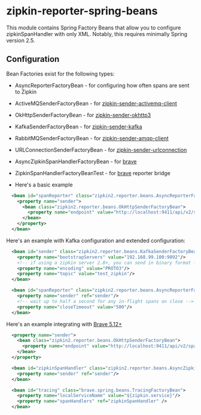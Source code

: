 # zipkin-reporter-spring-beans
This module contains Spring Factory Beans that allow you to configure
zipkinSpanHandler with only XML. Notably, this requires minimally Spring version 2.5.

## Configuration
Bean Factories exist for the following types:
* AsyncReporterFactoryBean - for configuring how often spans are sent to Zipkin
* ActiveMQSenderFactoryBean - for [zipkin-sender-activemq-client](../activemq-client)
* OkHttpSenderFactoryBean - for [zipkin-sender-okhttp3](../okhttp3)
* KafkaSenderFactoryBean - for [zipkin-sender-kafka](../kafka)
* RabbitMQSenderFactoryBean - for [zipkin-sender-amqp-client](../amqp-client)
* URLConnectionSenderFactoryBean - for [zipkin-sender-urlconnection](../urlconnection)
* AsyncZipkinSpanHandlerFactoryBean - for [brave](https://github.com/openzipkin/brave)
* ZipkinSpanHandlerFactoryBeanTest - for [brave](https://github.com/openzipkin/brave) reporter bridge

* Here's a basic example
```xml
  <bean id="spanReporter" class="zipkin2.reporter.beans.AsyncReporterFactoryBean">
    <property name="sender">
      <bean class="zipkin2.reporter.beans.OkHttpSenderFactoryBean">
        <property name="endpoint" value="http://localhost:9411/api/v2/spans"/>
      </bean>
    </property>
  </bean>
```

Here's an example with Kafka configuration and extended configuration:
```xml
  <bean id="sender" class="zipkin2.reporter.beans.KafkaSenderFactoryBean">
    <property name="bootstrapServers" value="192.168.99.100:9092"/>
    <!-- if using a zipkin server 2.8+, you can send in binary format -->
    <property name="encoding" value="PROTO3"/>
    <property name="topic" value="test_zipkin"/>
  </bean>

  <bean id="spanReporter" class="zipkin2.reporter.beans.AsyncReporterFactoryBean">
    <property name="sender" ref="sender"/>
    <!-- wait up to half a second for any in-flight spans on close -->
    <property name="closeTimeout" value="500"/>
  </bean>
```

Here's an example integrating with [Brave 5.12+](https://github.com/openzipkin/brave/tree/master/spring-beans)

```xml
  <property name="sender">
    <bean class="zipkin2.reporter.beans.OkHttpSenderFactoryBean">
      <property name="endpoint" value="http://localhost:9411/api/v2/spans"/>
    </bean>
  </property>

  <bean id="zipkinSpanHandler" class="zipkin2.reporter.beans.AsyncZipkinSpanHandlerFactoryBean">
    <property name="sender" ref="sender"/>
  </bean>

  <bean id="tracing" class="brave.spring.beans.TracingFactoryBean">
    <property name="localServiceName" value="${zipkin.service}"/>
    <property name="spanHandlers" ref="zipkinSpanHandler" />
  </bean>
```
